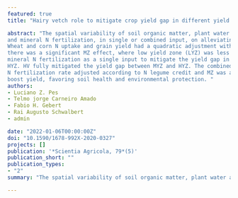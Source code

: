 ```yaml
---
featured: true
title: "Hairy vetch role to mitigate crop yield gap in different yield environments at field level"

abstract: "The spatial variability of soil organic matter, plant water availability, and soil nitrogen (N) availability are drivers of crop response to mineral N fertilizer. The complex interaction of these factors is responsible for within-field corn and wheat yield variability. The hairy vetch (HV) cover crop is an economic, environmentally friendly, and efficient N source capable of conciliating crop yield and soil health. Nevertheless, the HV effects to mitigate yield gap of management zone (MZ) have not yet been documented. This study evaluated the effects of HV 
and mineral N fertilization, in single or combined input, on alleviating crop yield gap. The study was carried out in two croplands southern Brazil. The experimental design was a complete  randomized block in a split plot having MZ (high, medium, and low yield) and N fertilizer rates. 
Wheat and corn N uptake and grain yield had a quadratic adjustment with N fertilizer input, but 
there was a significant MZ effect, where low yield zone (LYZ) was less responsive. Consequently, 
mineral N fertilization as a single input to mitigate the yield gap in this MZ was not efficient. On the other hand, HV increased corn N uptake and grain yield mainly in LYZ compared to MYZ and 
HYZ. HV fully mitigated the yield gap between MYZ and HYZ. The combined use of HV and mineral 
N fertilization rate adjusted according to N legume credit and MZ was an efficient strategy to 
boost yield, favoring soil health and environmental protection. "
authors:
- Luciano Z. Pes
- Telmo jorge Carneiro Amado
- Fabio H. Gebert
- Rai Augusto Schwalbert
- admin

date: "2022-01-06T00:00:00Z"
doi: "10.1590/1678-992X-2020-0327"
projects: []
publication: '*Scientia Agricola, 79*(5)'
publication_short: ""
publication_types:
- "2"
summary: "The spatial variability of soil organic matter, plant water availability, and soil nitrogen (N) availability are drivers of crop response to mineral N fertilizer. The complex interaction of these factors is responsible for within-field corn and wheat yield variability. The hairy vetch (HV) cover crop is an economic, environmentally friendly, and efficient N source capable of conciliating crop yield and soil health. Nevertheless, the HV effects to mitigate yield gap of management zone (MZ) have not yet been documented."

---
```


